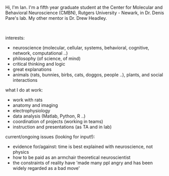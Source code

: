 
Hi, I'm Ian. I'm a fifth year graduate student at the Center for Molecular and Behavioral Neuroscience (CMBN), Rutgers University - Newark, in Dr. Denis Pare's lab. My other mentor is Dr. Drew Headley.

<br />

interests:

- neuroscience (molecular, cellular, systems, behavioral, cognitive, network, computational ..)
- philosophy (of science, of mind)
- critical thinking and logic
- great explanations
- animals (rats, bunnies, birbs, cats, doggos, people ..), plants, and social interactions


what I do at work: 

- work with rats
- anatomy and imaging
- electrophysiology
- data analysis (Matlab, Python, R ..)
- coordination of projects (working in teams)
- instruction and presentations (as TA and in lab)


current/ongoing issues (looking for input!):

- evidence for/against: time is best explained with neuroscience, not physics
- how to be paid as an armchair theoretical neuroscientist
- the constraints of reality have 'made many ppl angry and has been widely regarded as a bad move'
